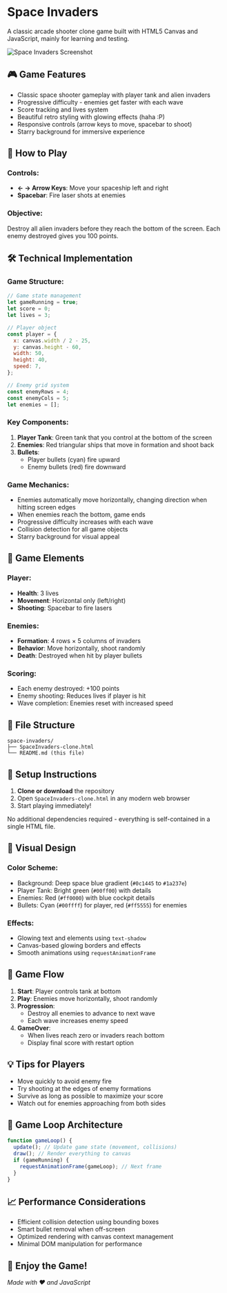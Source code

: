 # Space Invaders

A classic arcade shooter clone game built with HTML5 Canvas and JavaScript, mainly for learning and testing.

![Space Invaders Screenshot](https://via.placeholder.com/800x500/0c1445/ffffff?text=Space+Invaders)

## 🎮 Game Features

- Classic space shooter gameplay with player tank and alien invaders
- Progressive difficulty - enemies get faster with each wave
- Score tracking and lives system
- Beautiful retro styling with glowing effects (haha :P)
- Responsive controls (arrow keys to move, spacebar to shoot)
- Starry background for immersive experience

## 🚀 How to Play

### Controls:

- **← → Arrow Keys**: Move your spaceship left and right
- **Spacebar**: Fire laser shots at enemies

### Objective:

Destroy all alien invaders before they reach the bottom of the screen. Each enemy destroyed gives you 100 points.

## 🛠️ Technical Implementation

### Game Structure:

```javascript
// Game state management
let gameRunning = true;
let score = 0;
let lives = 3;

// Player object
const player = {
  x: canvas.width / 2 - 25,
  y: canvas.height - 60,
  width: 50,
  height: 40,
  speed: 7,
};

// Enemy grid system
const enemyRows = 4;
const enemyCols = 5;
let enemies = [];
```

### Key Components:

1. **Player Tank**: Green tank that you control at the bottom of the screen
2. **Enemies**: Red triangular ships that move in formation and shoot back
3. **Bullets**:
   - Player bullets (cyan) fire upward
   - Enemy bullets (red) fire downward

### Game Mechanics:

- Enemies automatically move horizontally, changing direction when hitting screen edges
- When enemies reach the bottom, game ends
- Progressive difficulty increases with each wave
- Collision detection for all game objects
- Starry background for visual appeal

## 🎯 Game Elements

### Player:

- **Health**: 3 lives
- **Movement**: Horizontal only (left/right)
- **Shooting**: Spacebar to fire lasers

### Enemies:

- **Formation**: 4 rows × 5 columns of invaders
- **Behavior**: Move horizontally, shoot randomly
- **Death**: Destroyed when hit by player bullets

### Scoring:

- Each enemy destroyed: +100 points
- Enemy shooting: Reduces lives if player is hit
- Wave completion: Enemies reset with increased speed

## 📁 File Structure

```
space-invaders/
├── SpaceInvaders-clone.html
└── README.md (this file)
```

## 🔧 Setup Instructions

1. **Clone or download** the repository
2. Open `SpaceInvaders-clone.html` in any modern web browser
3. Start playing immediately!

No additional dependencies required - everything is self-contained in a single HTML file.

## 🎨 Visual Design

### Color Scheme:

- Background: Deep space blue gradient (`#0c1445` to `#1a237e`)
- Player Tank: Bright green (`#00ff00`) with details
- Enemies: Red (`#ff0000`) with blue cockpit details
- Bullets: Cyan (`#00ffff`) for player, red (`#ff5555`) for enemies

### Effects:

- Glowing text and elements using `text-shadow`
- Canvas-based glowing borders and effects
- Smooth animations using `requestAnimationFrame`

## 🎯 Game Flow

1. **Start**: Player controls tank at bottom
2. **Play**: Enemies move horizontally, shoot randomly
3. **Progression**:
   - Destroy all enemies to advance to next wave
   - Each wave increases enemy speed
4. **GameOver**:
   - When lives reach zero or invaders reach bottom
   - Display final score with restart option

## 💡 Tips for Players

- Move quickly to avoid enemy fire
- Try shooting at the edges of enemy formations
- Survive as long as possible to maximize your score
- Watch out for enemies approaching from both sides

## 🔄 Game Loop Architecture

```javascript
function gameLoop() {
  update(); // Update game state (movement, collisions)
  draw(); // Render everything to canvas
  if (gameRunning) {
    requestAnimationFrame(gameLoop); // Next frame
  }
}
```

## 📈 Performance Considerations

- Efficient collision detection using bounding boxes
- Smart bullet removal when off-screen
- Optimized rendering with canvas context management
- Minimal DOM manipulation for performance

## 🎉 Enjoy the Game!

_Made with ❤️ and JavaScript_
